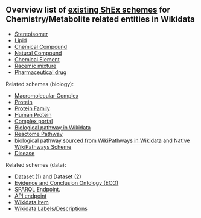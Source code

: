## Overview list of [existing ShEx schemes](https://www.wikidata.org/wiki/Special:AllPages?from=&to=&namespace=640) for Chemistry/Metabolite related entities in Wikidata

- [Stereoisomer](https://www.wikidata.org/wiki/EntitySchema:E241)
- [Lipid](https://www.wikidata.org/wiki/EntitySchema:E232)
- [Chemical Compound](https://www.wikidata.org/wiki/EntitySchema:E239)
- [Natural Compound](https://www.wikidata.org/wiki/EntitySchema:E240)
- [Chemical Element](https://www.wikidata.org/wiki/EntitySchema:E46)
- [Racemic mixture](https://www.wikidata.org/wiki/EntitySchema:E47)
- [Pharmaceutical drug](https://www.wikidata.org/wiki/EntitySchema:E72)

Related schemes (biology):
- [Macromolecular Complex](https://www.wikidata.org/wiki/EntitySchema:E186)
- [Protein](https://www.wikidata.org/wiki/EntitySchema:E167)
- [Protein Family](https://www.wikidata.org/wiki/EntitySchema:E233)
- [Human Protein](https://www.wikidata.org/wiki/EntitySchema:E38)
- [Complex portal](https://www.wikidata.org/wiki/EntitySchema:E194)
- [Biological pathway in Wikidata](https://www.wikidata.org/wiki/EntitySchema:E87)
- [Reactome Pathway](https://www.wikidata.org/wiki/EntitySchema:E39)
- [biological pathway sourced from WikiPathways in Wikidata](https://www.wikidata.org/wiki/EntitySchema:E41) and [Native WikiPathways Scheme](https://www.wikidata.org/wiki/EntitySchema:E86)
- [Disease](https://www.wikidata.org/wiki/EntitySchema:E69)

Related schemes (data):
- [Dataset (1)](https://www.wikidata.org/wiki/EntitySchema:E112) and [Dataset (2)](https://www.wikidata.org/wiki/EntitySchema:E207)
- [Evidence and Conclusion Ontology (ECO)](https://www.wikidata.org/wiki/EntitySchema:E59)
- [SPARQL Endpoint](https://www.wikidata.org/wiki/EntitySchema:E208).
- [API endpoint](https://www.wikidata.org/wiki/EntitySchema:E209)
- [Wikidata Item](https://www.wikidata.org/wiki/EntitySchema:E3)
- [Wikidata Labels/Descriptions](https://www.wikidata.org/wiki/EntitySchema:E4)
